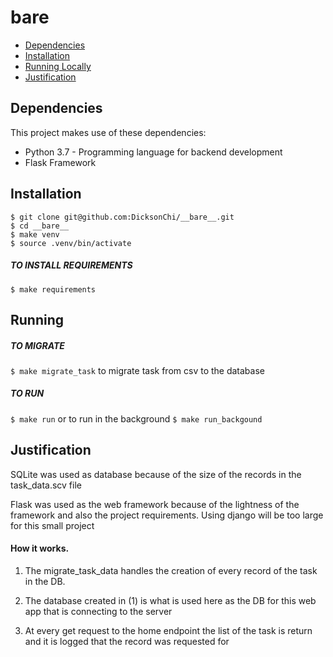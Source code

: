 # __bare__
* [Dependencies](#dependencies)
* [Installation](#installation)
* [Running Locally](#running)
* [Justification](#justification)

## Dependencies

This project makes use of these dependencies:

* Python 3.7 - Programming language for backend development
* Flask Framework

## Installation
```
$ git clone git@github.com:DicksonChi/__bare__.git
$ cd __bare__
$ make venv
$ source .venv/bin/activate
```


##### TO INSTALL REQUIREMENTS
`$ make requirements`


## Running

##### TO MIGRATE
`$ make migrate_task` to migrate task from csv to the database
 
 
 ##### TO RUN
`$ make run` or to run in the background
`$ make run_backgound`


## Justification
SQLite was used as database because of the size of the records in the task_data.scv file

Flask was used as the web framework because of the lightness of the framework and also the project requirements. Using  django 
will be too large for this small project

#### How it works.
1. The migrate_task_data handles the creation of every record of the task in the DB.

2. The database created in (1) is what is used here as the DB for this web app that is connecting to the server

3. At every get request to the home endpoint the list of the task is return and it is logged that the
record was requested for  